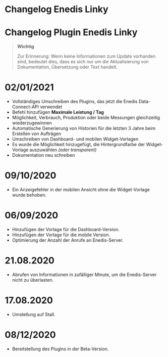 # Changelog Enedis Linky

# Changelog Plugin Enedis Linky

>**Wichtig**
>
>Zur Erinnerung: Wenn keine Informationen zum Update vorhanden sind, bedeutet dies, dass es sich nur um die Aktualisierung von Dokumentation, Übersetzung oder Text handelt.

# 02/01/2021

- Vollständiges Umschreiben des Plugins, das jetzt die Enedis Data-Connect-API verwendet
- Befehl hinzufügen **Maximale Leistung / Tag**
- Möglichkeit, Verbrauch, Produktion oder beide Messungen gleichzeitig wiederzugewinnen
- Automatische Generierung von Historien für die letzten 3 Jahre beim Erstellen von Aufträgen
- Umschreiben von Dashboard- und mobilen Widget-Vorlagen
- Es wurde die Möglichkeit hinzugefügt, die Hintergrundfarbe der Widget-Vorlage auszuwählen *(oder transparent)*
- Dokumentation neu schreiben


# 09/10/2020
- Ein Anzeigefehler in der mobilen Ansicht ohne die Widget-Vorlage wurde behoben.

# 06/09/2020
- Hinzufügen der Vorlage für die Dashboard-Version.
- Hinzufügen der Vorlage für die mobile Version.
- Optimierung der Anzahl der Anrufe an Enedis-Server.

# 21.08.2020
- Abrufen von Informationen in zufälliger Minute, um die Enedis-Server nicht zu überlasten.

# 17.08.2020
- Umstellung auf Stall.

# 08/12/2020
- Bereitstellung des Plugins in der Beta-Version.
